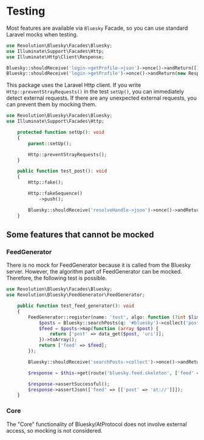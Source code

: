 Testing
====

Most features are available via `Bluesky` Facade, so you can use standard Laravel mocks when testing.

```php
use Revolution\Bluesky\Facades\Bluesky;
use Illuminate\Support\Facades\Http;
use Illuminate\Http\Client\Response;

Bluesky::shouldReceive('login->getProfile->json')->once()->andReturn([]);
Bluesky::shouldReceive('login->getProfile')->once()->andReturn(new Response(Http::response([])->wait()));
```

This package uses the Laravel Http client. If you write `Http::preventStrayRequests()` in the test `setUp()`, you can immediately detect external requests. If there are any unexpected external requests, you can prevent them by mocking them.

```php
use Revolution\Bluesky\Facades\Bluesky;
use Illuminate\Support\Facades\Http;

    protected function setUp(): void
    {
        parent::setUp();

        Http::preventStrayRequests();
    }

    public function test_post(): void
    {
        Http::fake();

        Http::fakeSequence()
            ->push();

        Bluesky::shouldReceive('resolveHandle->json')->once()->andReturn('did');
    }
```

## Some features that cannot be mocked

### FeedGenerator

There is no mock for FeedGenerator because it is called from the Bluesky server. However, the algorithm part of FeedGenerator can be mocked. Therefore, the following test is possible.

```php
use Revolution\Bluesky\Facades\Bluesky;
use Revolution\Bluesky\FeedGenerator\FeedGenerator;

    public function test_feed_generator(): void
    {
        FeedGenerator::register(name: 'test', algo: function (?int $limit, ?string $cursor) {
            $posts = Bluesky::searchPosts(q: '#bluesky')->collect('posts');
            $feed = $posts->map(function (array $post) {
                return ['post' => data_get($post, 'uri')];
            })->toArray();
            return ['feed' => $feed];
        });

        Bluesky::shouldReceive('searchPosts->collect')->once()->andReturn(collect([['uri' => 'at://']]));

        $response = $this->get(route('bluesky.feed.skeleton', ['feed' => 'at://did:/app.bsky.feed.generator/test']));

        $response->assertSuccessful();
        $response->assertJson(['feed' => [['post' => 'at://']]]);
    }
```

### Core

The "Core" functionality of Bluesky/AtProtocol does not involve external access, so mocking is not considered.
